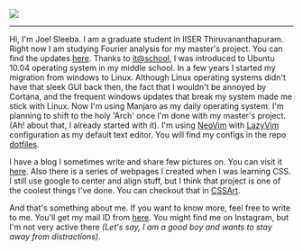 ![](https://projecteuler.net/profile/joelsleeba.png)

---
Hi, I'm Joel Sleeba. I am a graduate student in IISER Thiruvananthapuram. Right now I am studying Fourier analysis for my master's project. You can find the updates [here](https://github.com/joelsleeba/Master-s-Project/tree/master/Study). Thanks to [it@school](https://kite.kerala.gov.in), I was introduced to Ubuntu 10.04 operating system in my middle school. In a few years I started my migration from windows to Linux. Although Linux operating systems didn't have that sleek GUI back then, the fact that I wouldn't be annoyed by Cortana, and the frequent windows updates that break my system made me stick with Linux. Now I'm using Manjaro as my daily operating system. I'm planning to shift to the holy 'Arch' once I'm done with my master's project.(Ah! about that, I already started with it). I'm using [NeoVim](neovim.org) with [LazyVim](lazyvim.org) configuration as my default text editor. You will find my configs in the repo [dotfiles](github.com/joelsleeba/dotfiles).

I have a blog I sometimes write and share few pictures on. You can visit it [here](joelsleeba.github.io/blog).
Also there is a series of webpages I created when I was learning CSS. I still use google to center and align stuff, but I think that project is one of the coolest things I've done. You can checkout that in [CSSArt](joelsleeba.github.io/CSSart). 

And that's something about me. If you want to know more, feel free to write to me. You'll get my mail ID from [here](joelsleeba.github.io). You might find me on Instagram, but I'm not very active there _(Let's say, I am a good boy and wants to stay away from distractions)_. 
